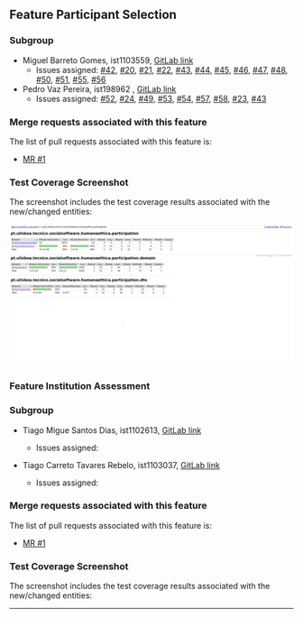 ## Feature Participant Selection

### Subgroup
 - Miguel Barreto Gomes, ist1103559, [GitLab link](https://gitlab.rnl.tecnico.ulisboa.pt/ist1103559)
   + Issues assigned: [#42](https://gitlab.rnl.tecnico.ulisboa.pt/es/es24-19/-/issues/42), [#20](https://gitlab.rnl.tecnico.ulisboa.pt/es/es24-19/-/issues/20), [#21](https://gitlab.rnl.tecnico.ulisboa.pt/es/es24-19/-/issues/21), [#22](https://gitlab.rnl.tecnico.ulisboa.pt/es/es24-19/-/issues/22), [#43](https://gitlab.rnl.tecnico.ulisboa.pt/es/es24-19/-/issues/43), [#44](https://gitlab.rnl.tecnico.ulisboa.pt/es/es24-19/-/issues/44), [#45](https://gitlab.rnl.tecnico.ulisboa.pt/es/es24-19/-/issues/45), [#46](https://gitlab.rnl.tecnico.ulisboa.pt/es/es24-19/-/issues/46), [#47](https://gitlab.rnl.tecnico.ulisboa.pt/es/es24-19/-/issues/47), [#48](https://gitlab.rnl.tecnico.ulisboa.pt/es/es24-19/-/issues/48), [#50](https://gitlab.rnl.tecnico.ulisboa.pt/es/es24-19/-/issues/50), [#51](https://gitlab.rnl.tecnico.ulisboa.pt/es/es24-19/-/issues/51), [#55](https://gitlab.rnl.tecnico.ulisboa.pt/es/es24-19/-/issues/55), [#56](https://gitlab.rnl.tecnico.ulisboa.pt/es/es24-19/-/issues/56)
 - Pedro Vaz Pereira, ist198962 , [GitLab link](https://gitlab.rnl.tecnico.ulisboa.pt/ist198962)
   + Issues assigned: [#52](https://gitlab.rnl.tecnico.ulisboa.pt/es/es24-19/-/issues/52), [#24](https://gitlab.rnl.tecnico.ulisboa.pt/es/es24-19/-/issues/24), [#49](https://gitlab.rnl.tecnico.ulisboa.pt/es/es24-19/-/issues/49), [#53](https://gitlab.rnl.tecnico.ulisboa.pt/es/es24-19/-/issues/53), [#54](https://gitlab.rnl.tecnico.ulisboa.pt/es/es24-19/-/issues/54), [#57](https://gitlab.rnl.tecnico.ulisboa.pt/es/es24-19/-/issues/57), [#58](https://gitlab.rnl.tecnico.ulisboa.pt/es/es24-19/-/issues/58), [#23](https://gitlab.rnl.tecnico.ulisboa.pt/es/es24-19/-/issues/23), [#43](https://gitlab.rnl.tecnico.ulisboa.pt/es/es24-19/-/issues/43)
 
### Merge requests associated with this feature

The list of pull requests associated with this feature is:

 - [MR #1](https://gitlab.rnl.tecnico.ulisboa.pt/es)



### Test Coverage Screenshot

The screenshot includes the test coverage results associated with the new/changed entities:

![Test Coverage Screenshot](images/Coverage.png)



### Feature Institution Assessment

### Subgroup

  - Tiago Migue Santos Dias, ist1102613, [GitLab link](https://gitlab.rnl.tecnico.ulisboa.pt/ist1102613)

    + Issues assigned: 



  - Tiago Carreto Tavares Rebelo, ist1103037, [GitLab link](https://gitlab.rnl.tecnico.ulisboa.pt/ist1103037)

      + Issues assigned:



### Merge requests associated with this feature

The list of pull requests associated with this feature is:

  - [MR #1](https://gitlab.rnl.tecnico.ulisboa.pt/es)


### Test Coverage Screenshot
The screenshot includes the test coverage results associated with the new/changed entities:


---
